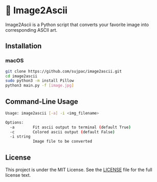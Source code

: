 # :milky_way: Image2Ascii

Image2Ascii is a Python script that converts your favorite image into corresponding ASCII art.

## Installation
### macOS
```bash
git clone https://github.com/sujpac/image2ascii.git
cd image2ascii
sudo python3 -m install Pillow
python3 main.py -f [image.jpg]
```

## Command-Line Usage
```bash
Usage: image2ascii [-a] -i <img_filename>

Options:
  -a        Fit ascii output to terminal (default True)
  -c        Colored ascii output (default False)
  -i string
            Image file to be converted
```

## License
This project is under the MIT License. See the [LICENSE](https://github.com/sujpac/image2ascii/blob/main/LICENSE) file for the full license text.
